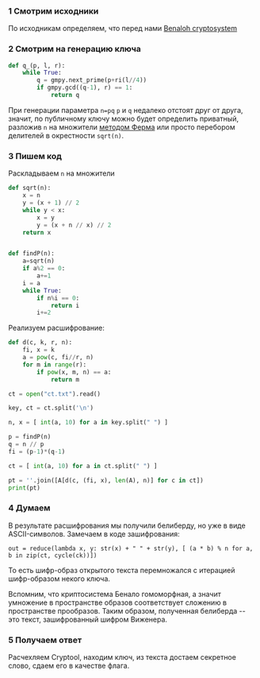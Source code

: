 ### 1 Смотрим исходники

По исходникам определяем, что перед нами [Benaloh cryptosystem](https://en.wikipedia.org/wiki/Benaloh_cryptosystem)

### 2 Смотрим на генерацию ключа

```python
def q_(p, l, r):
	while True:
		q = gmpy.next_prime(p+ri(l//4))
		if gmpy.gcd((q-1), r) == 1:
			return q
```

При генерации параметра `n=pq` `p` и `q` недалеко отстоят друг от друга, значит, по публичному ключу можно будет определить приватный, разложив `n` на множители [методом Ферма](https://en.wikipedia.org/wiki/Fermat%27s_factorization_method) или просто перебором делителей в окрестности `sqrt(n)`.

### 3 Пишем код

Раскладываем `n` на множители

```python
def sqrt(n):
	x = n
	y = (x + 1) // 2
	while y < x:
		x = y
		y = (x + n // x) // 2
	return x


def findP(n):
	a=sqrt(n)
	if a%2 == 0:
		a+=1
	i = a
	while True:
		if n%i == 0:
			return i
		i+=2
```

Реализуем расшифрование:

```python
def d(c, k, r, n):
	fi, x = k
	a = pow(c, fi//r, n)
	for m in range(r):
		if pow(x, m, n) == a:
			return m

ct = open("ct.txt").read()

key, ct = ct.split('\n')

n, x = [ int(a, 10) for a in key.split(" ") ]

p = findP(n)
q = n // p
fi = (p-1)*(q-1)

ct = [ int(a, 10) for a in ct.split(" ") ]

pt = ''.join([A[d(c, (fi, x), len(A), n)] for c in ct])
print(pt)
```

### 4 Думаем

В результате расшифрования мы получили белиберду, но уже в виде ASCII-символов. Замечаем в коде зашифрования:

```
out = reduce(lambda x, y: str(x) + " " + str(y), [ (a * b) % n for a, b in zip(ct, cycle(ck))])
```

То есть шифр-образ открытого текста перемножался с итерацией шифр-образом некого ключа. 

Вспомним, что криптосистема Бенало гомоморфная, а значит умножение в пространстве образов соответствует сложению в пространстве прообразов. Таким образом, полученная белиберда -- это текст, зашифрованный шифром Виженера.

### 5 Получаем ответ

Расчехляем Cryptool, находим ключ, из текста достаем секретное слово, сдаем его в качестве флага.

